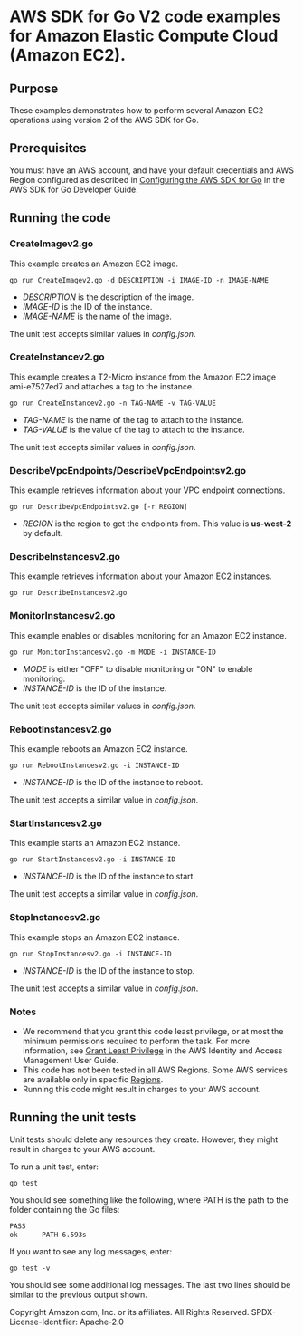 # AWS SDK for Go V2 code examples for Amazon Elastic Compute Cloud (Amazon EC2).

## Purpose

These examples demonstrates how to perform several Amazon EC2 operations
using version 2 of the AWS SDK for Go.

## Prerequisites

You must have an AWS account, and have your default credentials and AWS Region
configured as described in
[Configuring the AWS SDK for Go](https://docs.aws.amazon.com/sdk-for-go/v1/developer-guide/configuring-sdk.html)
in the AWS SDK for Go Developer Guide.

## Running the code

### CreateImagev2.go

This example creates an Amazon EC2 image.

`go run CreateImagev2.go -d DESCRIPTION -i IMAGE-ID -n IMAGE-NAME`

- _DESCRIPTION_ is the description of the image.
- _IMAGE-ID_ is the ID of the instance.
- _IMAGE-NAME_ is the name of the image.

The unit test accepts similar values in _config.json_.

### CreateInstancev2.go

This example creates a T2-Micro instance from the Amazon EC2 image ami-e7527ed7 and attaches a tag to the instance.

`go run CreateInstancev2.go -n TAG-NAME -v TAG-VALUE`

- _TAG-NAME_ is the name of the tag to attach to the instance.
- _TAG-VALUE_ is the value of the tag to attach to the instance.

The unit test accepts similar values in _config.json_.

### DescribeVpcEndpoints/DescribeVpcEndpointsv2.go

This example retrieves information about your VPC endpoint connections.

`go run DescribeVpcEndpointsv2.go [-r REGION]`

- _REGION_ is the region to get the endpoints from.
  This value is **us-west-2** by default.

### DescribeInstancesv2.go

This example retrieves information about your Amazon EC2 instances.

`go run DescribeInstancesv2.go`

### MonitorInstancesv2.go

This example enables or disables monitoring for an Amazon EC2 instance.

`go run MonitorInstancesv2.go -m MODE -i INSTANCE-ID`

- _MODE_ is either "OFF" to disable monitoring or "ON" to enable monitoring.
- _INSTANCE-ID_ is the ID of the instance.

The unit test accepts similar values in _config.json_.

### RebootInstancesv2.go

This example reboots an Amazon EC2 instance.

`go run RebootInstancesv2.go -i INSTANCE-ID`

- _INSTANCE-ID_ is the ID of the instance to reboot.

The unit test accepts a similar value in _config.json_.

### StartInstancesv2.go

This example starts an Amazon EC2 instance.

`go run StartInstancesv2.go -i INSTANCE-ID`

- _INSTANCE-ID_ is the ID of the instance to start.

The unit test accepts a similar value in _config.json_.

### StopInstancesv2.go

This example stops an Amazon EC2 instance.

`go run StopInstancesv2.go -i INSTANCE-ID`

- _INSTANCE-ID_ is the ID of the instance to stop.

The unit test accepts a similar value in _config.json_.

### Notes

- We recommend that you grant this code least privilege,
  or at most the minimum permissions required to perform the task.
  For more information, see
  [Grant Least Privilege](https://docs.aws.amazon.com/IAM/latest/UserGuide/best-practices.html#grant-least-privilege)
  in the AWS Identity and Access Management User Guide.
- This code has not been tested in all AWS Regions.
  Some AWS services are available only in specific
  [Regions](https://aws.amazon.com/about-aws/global-infrastructure/regional-product-services).
- Running this code might result in charges to your AWS account.

## Running the unit tests

Unit tests should delete any resources they create.
However, they might result in charges to your
AWS account.

To run a unit test, enter:

`go test`

You should see something like the following,
where PATH is the path to the folder containing the Go files:

```sh
PASS
ok      PATH 6.593s
```

If you want to see any log messages, enter:

`go test -v`

You should see some additional log messages.
The last two lines should be similar to the previous output shown.

Copyright Amazon.com, Inc. or its affiliates. All Rights Reserved. SPDX-License-Identifier: Apache-2.0
